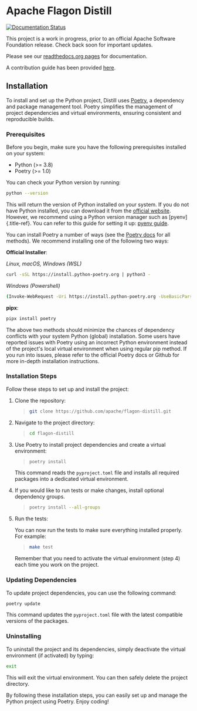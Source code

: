 <!--
    Licensed to the Apache Software Foundation (ASF) under one
    or more contributor license agreements.  See the NOTICE file
    distributed with this work for additional information
    regarding copyright ownership.  The ASF licenses this file
    to you under the Apache License, Version 2.0 (the
    "License"); you may not use this file except in compliance
    with the License.  You may obtain a copy of the License at

      http://www.apache.org/licenses/LICENSE-2.0

    Unless required by applicable law or agreed to in writing,
    software distributed under the License is distributed on an
    "AS IS" BASIS, WITHOUT WARRANTIES OR CONDITIONS OF ANY
    KIND, either express or implied.  See the License for the
    specific language governing permissions and limitations
    under the License.
-->

# Apache Flagon Distill

[![Documentation Status](https://readthedocs.org/projects/incubator-flagon-distill/badge/?version=distill_toolkit_refactor)](https://incubator-flagon-distill.readthedocs.io/en/distill_toolkit_refactor/?badge=stable)

This project is a work in progress, prior to an official Apache Software
Foundation release. Check back soon for important updates.

Please see our [readthedocs.org
pages](https://incubator-flagon-distill.readthedocs.io/en/distill_toolkit_refactor/)
for documentation.

A contribution guide has been provided
[here](http://flagon.incubator.apache.org/docs/contributing/).

## Installation

To install and set up the Python project, Distill uses
[Poetry](https://python-poetry.org/), a dependency and package
management tool. Poetry simplifies the management of project
dependencies and virtual environments, ensuring consistent and
reproducible builds.

### Prerequisites

Before you begin, make sure you have the following prerequisites
installed on your system:

-   Python (\>= 3.8)
-   Poetry (\>= 1.0)

You can check your Python version by running:

``` bash
python --version
```

This will return the version of Python installed on your system. If you
do not have Python installed, you can download it from the [official
website](https://www.python.org/downloads/). However, we recommend using
a Python version manager such as [pyenv]{.title-ref}. You can refer to
this guide for setting it up: [pyenv
guide](https://realpython.com/intro-to-pyenv/).

You can install Poetry a number of ways (see the [Poetry
docs](https://python-poetry.org/docs/) for all methods). We recommend
installing one of the following two ways:

**Official Installer**:

*Linux, macOS, Windows (WSL)*

``` bash
curl -sSL https://install.python-poetry.org | python3 -
```

*Windows (Powershell)*

``` bash
(Invoke-WebRequest -Uri https://install.python-poetry.org -UseBasicParsing).Content | py -
```

**pipx**:

``` bash
pipx install poetry
```

The above two methods should minimize the chances of dependency
conflicts with your system Python (global) installation. Some users have
reported issues with Poetry using an incorrect Python environment
instead of the project\'s local virtual environment when using regular
pip method. If you run into issues, please refer to the official Poetry
docs or Github for more in-depth installation instructions.

### Installation Steps

Follow these steps to set up and install the project:

1.  Clone the repository:

    > ``` bash
    > git clone https://github.com/apache/flagon-distill.git
    > ```

2.  Navigate to the project directory:

    > ``` bash
    > cd flagon-distill
    > ```

3.  Use Poetry to install project dependencies and create a virtual
    environment:

    > ``` bash
    > poetry install
    > ```

    This command reads the `pyproject.toml` file and installs all
    required packages into a dedicated virtual environment.

4.  If you would like to run tests or make changes, install optional
    dependency groups.

    > ``` bash
    > poetry install --all-groups
    > ```

5.  Run the tests:

    You can now run the tests to make sure everything installed
    properly. For example:

    > ``` bash
    > make test
    > ```

    Remember that you need to activate the virtual environment (step 4)
    each time you work on the project.

### Updating Dependencies

To update project dependencies, you can use the following command:

``` bash
poetry update
```

This command updates the `pyproject.toml` file with the latest
compatible versions of the packages.

### Uninstalling

To uninstall the project and its dependencies, simply deactivate the
virtual environment (if activated) by typing:

``` bash
exit
```

This will exit the virtual environment. You can then safely delete the
project directory.

By following these installation steps, you can easily set up and manage
the Python project using Poetry. Enjoy coding!
